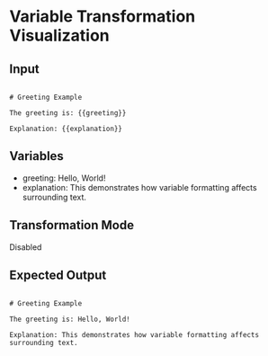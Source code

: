 # Variable Transformation Visualization

## Input

```

# Greeting Example

The greeting is: {{greeting}}

Explanation: {{explanation}}

```

## Variables

- greeting: Hello, World!
- explanation: This demonstrates how variable formatting affects surrounding text.

## Transformation Mode

Disabled

## Expected Output

```

# Greeting Example

The greeting is: Hello, World!

Explanation: This demonstrates how variable formatting affects surrounding text.

```
